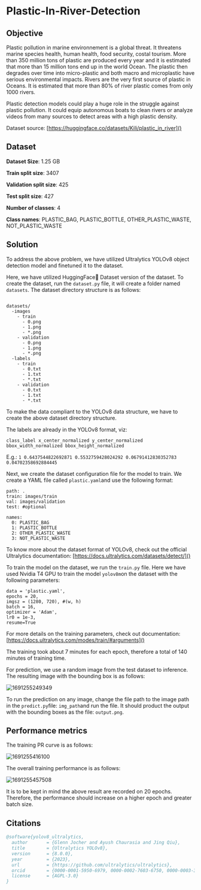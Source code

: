 # Plastic-In-River-Detection

## Objective

Plastic pollution in marine environnement is a global threat. It threatens marine species health, human health, food security, costal tourism. More than 350 million tons of plastic are produced every year and it is estimated that more than 15 million tons end up in the world Ocean. The plastic then degrades over time into micro-plastic and both macro and microplastic have serious environmental impacts. Rivers are the very first source of plastic in Oceans. It is estimated that more than 80% of river plastic comes from only 1000 rivers.

Plastic detection models could play a huge role in the struggle against plastic pollution. It could equip autonomous boats to clean rivers or analyze videos from many sources to detect areas with a high plastic density.

Dataset source: [https://huggingface.co/datasets/Kili/plastic_in_river]()

## Dataset

**Dataset Size**: 1.25 GB

**Train split size**: 3407

**Validation split size**: 425

**Test split size**: 427

**Number of classes**: 4

**Class names**: PLASTIC_BAG, PLASTIC_BOTTLE, OTHER_PLASTIC_WASTE, NOT_PLASTIC_WASTE

## Solution

To address the above problem, we have utilized Ultralytics YOLOv8 object detection model and finetuned it to the dataset. 

Here, we have utilized HuggingFace🤗 Dataset version of the dataset. To create the dataset, run the ``dataset.py`` file, it will create a folder named ``datasets``. The dataset directory structure is as follows:

```

datasets/
  -images
    - train
      - 0.png
      - 1.png
      - *.png
    - validation
      - 0.png
      - 1.png
      - *.png
  -labels
    - train
      - 0.txt
      - 1.txt
      - *.txt
    - validation
      - 0.txt
      - 1.txt
      - *.txt
```

To make the data compliant to the YOLOv8 data structure, we have to create the above dataset directory structure.

The labels are already in the YOLOv8 format, viz:

```
class_label x_center_normalized y_center_normalized bbox_width_normalized bbox_height_normalized
```

E.g.: ``1 0.6437544822692871 0.5532759428024292 0.06791412830352783 0.04702358692884445``

Next, we create the dataset configuration file for the model to train. We create a YAML file called ``plastic.yaml``and use the following format:

```
path: .
train: images/train
val: images/validation
test: #optional

names:
  0: PLASTIC_BAG
  1: PLASTIC_BOTTLE
  2: OTHER_PLASTIC_WASTE
  3: NOT_PLASTIC_WASTE
```

To know more about the dataset format of YOLOv8, check out the official Ultralytics documentation: [https://docs.ultralytics.com/datasets/detect/]()



To train the model on the dataset, we run the ``train.py`` file. Here we have used Nvidia T4 GPU to train the model ``yolov8m``on the dataset with the following parameters:

```
data = 'plastic.yaml',
epochs = 20,
imgsz = (1280, 720), #(w, h)
batch = 16,
optimizer = 'Adam',
lr0 = 1e-3,
resume=True
```

For more details on the training parameters, check out documentation: [https://docs.ultralytics.com/modes/train/#arguments]()

The training took about 7 minutes for each epoch, therefore a total of 140 minutes of training time.

For prediction, we use a random image from the test dataset to inference. The resulting image with the bounding box is as follows:

![1691255249349](image/README/1691255249349.png)

To run the prediction on any image, change the file path to the image path in the ``predict.py``file: ``img_path``and run the file. It should product the output with the bounding boxes as the file: ``output.png``.

## Performance metrics

The training PR curve is as follows:

![1691255416100](image/README/1691255416100.png)

The overall training performance is as follows:

![1691255457508](image/README/1691255457508.png)

It is to be kept in mind the above result are recorded on 20 epochs. Therefore, the performance should increase on a higher epoch and greater batch size.

## Citations

```bibtex
@software{yolov8_ultralytics,
  author       = {Glenn Jocher and Ayush Chaurasia and Jing Qiu},
  title        = {Ultralytics YOLOv8},
  version      = {8.0.0},
  year         = {2023},
  url          = {https://github.com/ultralytics/ultralytics},
  orcid        = {0000-0001-5950-6979, 0000-0002-7603-6750, 0000-0003-3783-7069},
  license      = {AGPL-3.0}
}
```
